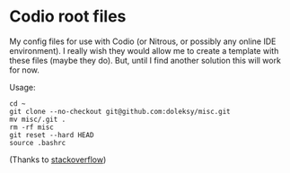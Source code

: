 Codio root files
================

My config files for use with Codio (or Nitrous, or possibly any online IDE environment). I really 
wish they would allow me to create a template with these files (maybe they do). But,
until I find another solution this will work for now.

Usage:
```
cd ~
git clone --no-checkout git@github.com:doleksy/misc.git
mv misc/.git .
rm -rf misc
git reset --hard HEAD
source .bashrc
```

(Thanks to [stackoverflow](http://stackoverflow.com/questions/2411031/how-do-i-clone-into-a-non-empty-directory))
